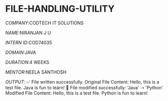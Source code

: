 # FILE-HANDLING-UTILITY

*COMPANY*:CODTECH IT SOLUTIONS

*NAME*:NIRANJAN J U

*INTERN ID*:COD74035

*DOMAIN*:JAVA

*DURATION*:4 WEEKS

*MENTOR*:NEELA SANTHOSH

*OUTPUT*:
✅ File written successfully.
Original File Content:
Hello, this is a test file.
Java is fun to learn!
🔁 File modified successfully: 'Java' ➝ 'Python'
Modified File Content:
Hello, this is a test file.
Python is fun to learn!
